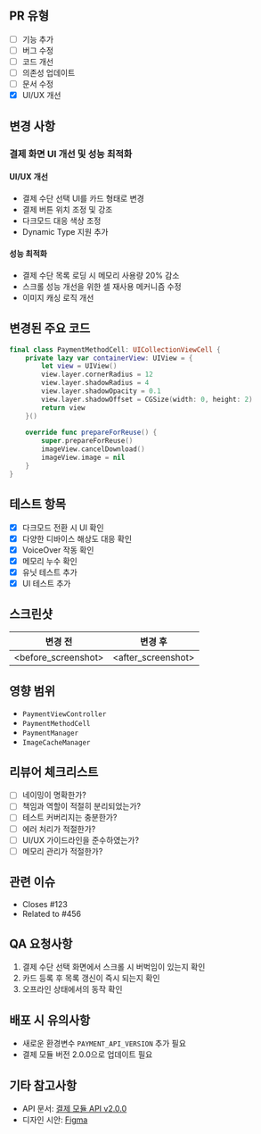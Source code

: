 ## PR 유형
- [ ] 기능 추가
- [ ] 버그 수정
- [ ] 코드 개선
- [ ] 의존성 업데이트
- [ ] 문서 수정
- [x] UI/UX 개선

## 변경 사항
### 결제 화면 UI 개선 및 성능 최적화

#### UI/UX 개선
- 결제 수단 선택 UI를 카드 형태로 변경
- 결제 버튼 위치 조정 및 강조
- 다크모드 대응 색상 조정
- Dynamic Type 지원 추가

#### 성능 최적화
- 결제 수단 목록 로딩 시 메모리 사용량 20% 감소
- 스크롤 성능 개선을 위한 셀 재사용 메커니즘 수정
- 이미지 캐싱 로직 개선

## 변경된 주요 코드
```swift
final class PaymentMethodCell: UICollectionViewCell {
    private lazy var containerView: UIView = {
        let view = UIView()
        view.layer.cornerRadius = 12
        view.layer.shadowRadius = 4
        view.layer.shadowOpacity = 0.1
        view.layer.shadowOffset = CGSize(width: 0, height: 2)
        return view
    }()
    
    override func prepareForReuse() {
        super.prepareForReuse()
        imageView.cancelDownload()
        imageView.image = nil
    }
}
```

## 테스트 항목
- [x] 다크모드 전환 시 UI 확인
- [x] 다양한 디바이스 해상도 대응 확인
- [x] VoiceOver 작동 확인
- [x] 메모리 누수 확인
- [x] 유닛 테스트 추가
- [x] UI 테스트 추가

## 스크린샷
| 변경 전 | 변경 후 |
|---------|---------|
| <before_screenshot> | <after_screenshot> |

## 영향 범위
- `PaymentViewController`
- `PaymentMethodCell`
- `PaymentManager`
- `ImageCacheManager`

## 리뷰어 체크리스트
- [ ] 네이밍이 명확한가?
- [ ] 책임과 역할이 적절히 분리되었는가?
- [ ] 테스트 커버리지는 충분한가?
- [ ] 에러 처리가 적절한가?
- [ ] UI/UX 가이드라인을 준수하였는가?
- [ ] 메모리 관리가 적절한가?

## 관련 이슈
- Closes #123
- Related to #456

## QA 요청사항
1. 결제 수단 선택 화면에서 스크롤 시 버벅임이 있는지 확인
2. 카드 등록 후 목록 갱신이 즉시 되는지 확인
3. 오프라인 상태에서의 동작 확인

## 배포 시 유의사항
- 새로운 환경변수 `PAYMENT_API_VERSION` 추가 필요
- 결제 모듈 버전 2.0.0으로 업데이트 필요

## 기타 참고사항
- API 문서: [결제 모듈 API v2.0.0](link)
- 디자인 시안: [Figma](link)
